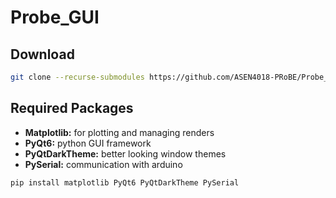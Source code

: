 # Probe_GUI

## Download

```sh
git clone --recurse-submodules https://github.com/ASEN4018-PRoBE/Probe_GUI.git
```

## Required Packages

- **Matplotlib:** for plotting and managing renders
- **PyQt6:** python GUI framework
- **PyQtDarkTheme:** better looking window themes
- **PySerial:** communication with arduino

```sh
pip install matplotlib PyQt6 PyQtDarkTheme PySerial
```
